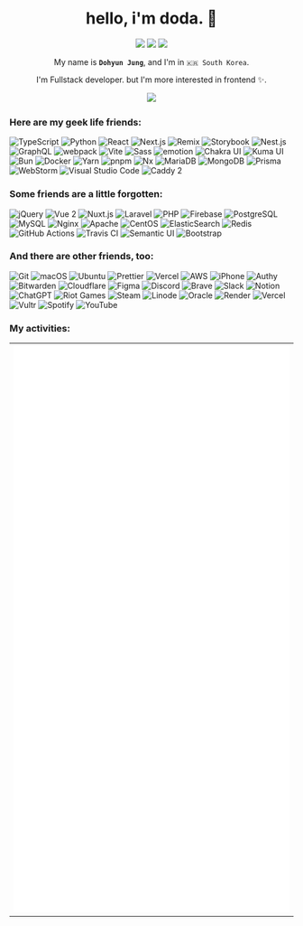 <h1 align="center">hello, i'm doda. 👋</h1>

<p align="center">
  <a href="mailto:me@doda.dev"><img src="https://shields.io/badge/-e--mail-red?style=flat-square&logo=gmail&logoColor=fff&labelColor=333" /></a> <a href="https://github.com/ddarkr"><img src="https://shields.io/badge/-Github-181717?style=flat-square&logo=github&logoColor=fff&labelColor=333" /></a> <a href="https://gitlab.com/ddark"><img src="https://shields.io/badge/-Gitlab-FCA121?style=flat-square&logo=gitlab&logoColor=fff&labelColor=333" /></a>
</p>

<p align="center">My name is <b><code>Dohyun Jung</code></b>, and I'm in <code>🇰🇷 South Korea</code>.</p>

<p align="center">I'm Fullstack developer. but I'm more interested in frontend ✨.</p>

<p align="center"><img src="https://dday-widget.minung.dev/widget?text=%F0%9F%AA%96%20military%20service%20(23.03.13~24.09.12)&date=2024-09-12&startDate=2023-03-13&theme=theme2" /></p>


### Here are my geek life friends:

![TypeScript](https://img.shields.io/badge/TypeScript-3178C6?style=flat-square&logo=TypeScript&logoColor=white)
![Python](https://img.shields.io/badge/Python-3670A0?style=flat-square&logo=python&logoColor=ffdd54)
![React](https://img.shields.io/badge/React-20232a?style=flat-square&logo=React&logoColor=61DAFB)
![Next.js](https://img.shields.io/badge/Next.js-000?style=flat-square&logo=Next.js&logoColor=white)
![Remix](https://img.shields.io/badge/Remix-000?style=flat-square&logo=Remix&logoColor=white)
![Storybook](https://img.shields.io/badge/Storybook-FF4785?style=flat-square&logo=Storybook&logoColor=white)
![Nest.js](https://img.shields.io/badge/Nest.js-E0234E?style=flat-square&logo=NestJS&logoColor=white)
![GraphQL](https://img.shields.io/badge/GraphQL-E10098?style=flat-square&logo=graphql&logoColor=white)
![webpack](https://img.shields.io/badge/webpack-2b3a42?style=flat-square&logo=webpack&logoColor=8DD6F9)
![Vite](https://img.shields.io/badge/Vite-646CFF?style=flat-square&logo=Vite&logoColor=white)
![Sass](https://img.shields.io/badge/Sass-CC6699?style=flat-square&logo=Sass&logoColor=white)
![emotion](https://img.shields.io/badge/emotion-DB7093?style=flat-square&label=💅&labelColor=DB7093)
![Chakra UI](https://img.shields.io/badge/Chakra_UI-319795?style=flat-square&logo=Chakra-UI&logoColor=white)
![Kuma UI](https://img.shields.io/badge/Kuma_UI-9DC4F1?style=flat-square&label=🐻&labelColor=9DC4F1)
![Bun](https://img.shields.io/badge/Bun-%23000000.svg?style=flat-square&logo=bun&logoColor=white)
![Docker](https://img.shields.io/badge/Docker-2496ED?style=flat-square&logo=Docker&logoColor=white)
![Yarn](https://img.shields.io/badge/Yarn-%232C8EBB.svg?style=flat-square&logo=yarn&logoColor=white)
![pnpm](https://img.shields.io/badge/pnpm-FFC618?style=flat-square&logo=pnpm&logoColor=white)
![Nx](https://img.shields.io/badge/Nx-143055?style=flat-square&logo=Nx&logoColor=white)
![MariaDB](https://img.shields.io/badge/MariaDB-003545?style=flat-square&logo=MariaDB&logoColor=white)
![MongoDB](https://img.shields.io/badge/MongoDB-47A248?style=flat-square&logo=MongoDB&logoColor=white)
![Prisma](https://img.shields.io/badge/Prisma-2D3748?style=flat-square&logo=Prisma&logoColor=white)
![WebStorm](https://img.shields.io/badge/WebStorm-143?style=flat-square&logo=webstorm&logoColor=white&color=black)
![Visual Studio Code](https://img.shields.io/badge/Visual%20Studio%20Code-0078d7.svg?style=flat-square&logo=visual-studio-code&logoColor=white)
![Caddy 2](https://img.shields.io/badge/Caddy_2-00AEFF?style=flat-square&logo=Caddy&logoColor=white)


### Some friends are a little forgotten:

![jQuery](https://img.shields.io/badge/jQuery-%230769AD.svg?style=flat-square&logo=jquery&logoColor=white)
![Vue 2](https://img.shields.io/badge/Vue_2-4FC08D?style=flat-square&logo=Vue.js&logoColor=white)
![Nuxt.js](https://img.shields.io/badge/Nuxt.js-00C58E?style=flat-square&logo=Nuxt.js&logoColor=white)
![Laravel](https://img.shields.io/badge/Laravel-FF2D20?style=flat-square&logo=Laravel&logoColor=white)
![PHP](https://img.shields.io/badge/PHP-777BB4?style=flat-square&logo=PHP&logoColor=white)
![Firebase](https://img.shields.io/badge/Firebase-039BE5?style=flat-square&logo=Firebase&logoColor=white)
![PostgreSQL](https://img.shields.io/badge/PostgreSQL-316192?style=flat-square&logo=PostgreSQL&logoColor=white)
![MySQL](https://img.shields.io/badge/MySQL-4479A1?style=flat-square&logo=MySQL&logoColor=white)
![Nginx](https://img.shields.io/badge/Nginx-009639?style=flat-square&logo=NGINX&logoColor=white)
![Apache](https://img.shields.io/badge/Apache-D22128?style=flat-square&logo=Apache&logoColor=white)
![CentOS](https://img.shields.io/badge/CentOS-262577?style=flat-square&logo=CentOS&logoColor=white)
![ElasticSearch](https://img.shields.io/badge/ElasticSearch-005571?style=flat-square&logo=elasticsearch&logoColor=white)
![Redis](https://img.shields.io/badge/Redis-DC382D?style=flat-square&logo=Redis&logoColor=white)
![GitHub Actions](https://img.shields.io/badge/GitHub_Actions-2088FF?style=flat-square&logo=GitHub-Actions&logoColor=white)
![Travis CI](https://img.shields.io/badge/Travis_CI-3EAAAF?style=flat-square&logo=Travis-CI&logoColor=white)
![Semantic UI](https://img.shields.io/badge/Semantic_UI-35bdb2?style=flat-square&logo=Semantic-UI&logoColor=white)
![Bootstrap](https://img.shields.io/badge/Bootstrap-7952B3?style=flat-square&logo=Bootstrap&logoColor=white)


### And there are other friends, too:

![Git](https://img.shields.io/badge/Git-F05032?style=flat-square&logo=Git&logoColor=white) 
![macOS](https://img.shields.io/badge/macOS-000?style=flat-square&logo=Apple&logoColor=white)
![Ubuntu](https://img.shields.io/badge/Ubuntu-E95420?style=flat-square&logo=Ubuntu&logoColor=white)
![Prettier](https://img.shields.io/badge/Prettier-F7B93E?style=flat-square&logo=prettier&logoColor=white)
![Vercel](https://img.shields.io/badge/Vercel-000?style=flat-square&logo=Vercel&logoColor=white)
![AWS](https://img.shields.io/badge/AWS-232F3E?style=flat-square&logo=Amazon-AWS&logoColor=white)
![iPhone](https://img.shields.io/badge/iPhone-000?style=flat-square&logo=Apple&logoColor=white)
![Authy](https://img.shields.io/badge/Authy-EC1C24?style=flat-square&logo=Authy&logoColor=white)
![Bitwarden](https://img.shields.io/badge/Bitwarden-175DDC?style=flat-square&logo=Bitwarden&logoColor=white) 
![Cloudflare](https://img.shields.io/badge/Cloudflare-F38020?style=flat-square&logo=cloudflare&logoColor=white)
![Figma](https://img.shields.io/badge/Figma-0d99ff?style=flat-square&logo=figma&logoColor=white)
![Discord](https://img.shields.io/badge/Discord-7289da?style=flat-square&logo=discord&logoColor=white)
![Brave](https://img.shields.io/badge/Brave-FB542B?style=flat-square&logo=Brave&logoColor=white)
![Slack](https://img.shields.io/badge/Slack-4A154B?style=flat-square&logo=slack&logoColor=white)
![Notion](https://img.shields.io/badge/Notion-000000?style=flat-square&logo=notion&logoColor=white)
![ChatGPT](https://img.shields.io/badge/ChatGPT-74aa9c?style=flat-square&logo=openai&logoColor=white)
![Riot Games](https://img.shields.io/badge/Riot_Games-D32936.svg?style=flat-square&logo=riotgames&logoColor=white)
![Steam](https://img.shields.io/badge/Steam-%23000000.svg?style=flat-square&logo=steam&logoColor=white)
![Linode](https://img.shields.io/badge/Linode-00A95C?style=flat-square&logo=akamai&logoColor=white)
![Oracle](https://img.shields.io/badge/Oracle-F80000?style=flat-square&logo=oracle&logoColor=white)
![Render](https://img.shields.io/badge/Render-%46E3B7.svg?style=flat-square&logo=render&logoColor=white)
![Vercel](https://img.shields.io/badge/Vercel-%23000000.svg?style=flat-square&logo=vercel&logoColor=white)
![Vultr](https://img.shields.io/badge/Vultr-007BFC.svg?style=flat-square&logo=vultr)
![Spotify](https://img.shields.io/badge/Spotify-1ED760?style=flat-square&logo=spotify&logoColor=white)
![YouTube](https://img.shields.io/badge/YouTube-FF0000?style=flat-square&logo=youtube&logoColor=white)


### My activities:

<table align="center"><tr><th><img src="./github-metrics.svg" /></th></tr></table>


